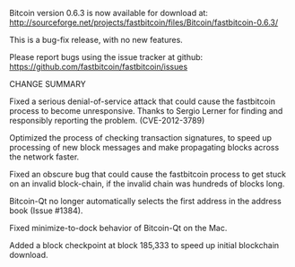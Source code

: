 Bitcoin version 0.6.3 is now available for download at:
  http://sourceforge.net/projects/fastbitcoin/files/Bitcoin/fastbitcoin-0.6.3/

This is a bug-fix release, with no new features.

Please report bugs using the issue tracker at github:
  https://github.com/fastbitcoin/fastbitcoin/issues

CHANGE SUMMARY

Fixed a serious denial-of-service attack that could cause the
fastbitcoin process to become unresponsive. Thanks to Sergio Lerner
for finding and responsibly reporting the problem. (CVE-2012-3789)

Optimized the process of checking transaction signatures, to
speed up processing of new block messages and make propagating
blocks across the network faster.

Fixed an obscure bug that could cause the fastbitcoin process to get
stuck on an invalid block-chain, if the invalid chain was
hundreds of blocks long.

Bitcoin-Qt no longer automatically selects the first address
in the address book (Issue #1384).

Fixed minimize-to-dock behavior of Bitcoin-Qt on the Mac.

Added a block checkpoint at block 185,333 to speed up initial
blockchain download.
